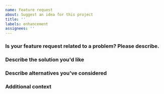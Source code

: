 ```yaml
---
name: Feature request
about: Suggest an idea for this project
title: ''
labels: enhancement
assignees: ''
---
```


### Is your feature request related to a problem? Please describe.

<!-- A clear and concise description of what the problem is. Ex. I'm always frustrated when [...] -->

### Describe the solution you'd like

<!-- A clear and concise description of the requested feature -->

### Describe alternatives you've considered

<!-- A clear and concise description of any alternative solutions or features you've considered. -->

### Additional context

<!-- Add any other context or screenshots about the feature request here. -->
